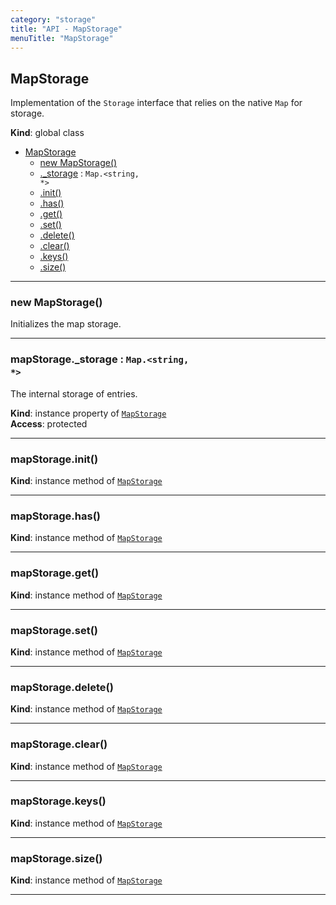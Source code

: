 ```yaml
---
category: "storage"
title: "API - MapStorage"
menuTitle: "MapStorage"
---
```


## MapStorage&nbsp;<a name="MapStorage" href="https://github.com/seznam/ima/blob/v18.0.0-rc.2/packages/core/src/storage/MapStorage.js#L7" target="_blank"><span class="icon"><i class="fas fa-external-link-alt fa-xs"></i></span></a>
Implementation of the <code>Storage</code> interface that relies on the
native <code>Map</code> for storage.

**Kind**: global class  

* [MapStorage](#MapStorage)
    * [new MapStorage()](#new_MapStorage_new)
    * [._storage](#MapStorage+_storage) : <code>Map.&lt;string, \*&gt;</code>
    * [.init()](#MapStorage+init)
    * [.has()](#MapStorage+has)
    * [.get()](#MapStorage+get)
    * [.set()](#MapStorage+set)
    * [.delete()](#MapStorage+delete)
    * [.clear()](#MapStorage+clear)
    * [.keys()](#MapStorage+keys)
    * [.size()](#MapStorage+size)


* * *

### new MapStorage()&nbsp;<a name="new_MapStorage_new"></a>
Initializes the map storage.


* * *

### mapStorage.\_storage : <code>Map.&lt;string, \*&gt;</code>&nbsp;<a name="MapStorage+_storage" href="https://github.com/seznam/ima/blob/v18.0.0-rc.2/packages/core/src/storage/MapStorage.js#L24" target="_blank"><span class="icon"><i class="fas fa-external-link-alt fa-xs"></i></span></a>
The internal storage of entries.

**Kind**: instance property of [<code>MapStorage</code>](#MapStorage)  
**Access**: protected  

* * *

### mapStorage.init()&nbsp;<a name="MapStorage+init" href="https://github.com/seznam/ima/blob/v18.0.0-rc.2/packages/core/src/storage/MapStorage.js#L30" target="_blank"><span class="icon"><i class="fas fa-external-link-alt fa-xs"></i></span></a>
**Kind**: instance method of [<code>MapStorage</code>](#MapStorage)  

* * *

### mapStorage.has()&nbsp;<a name="MapStorage+has" href="https://github.com/seznam/ima/blob/v18.0.0-rc.2/packages/core/src/storage/MapStorage.js#L37" target="_blank"><span class="icon"><i class="fas fa-external-link-alt fa-xs"></i></span></a>
**Kind**: instance method of [<code>MapStorage</code>](#MapStorage)  

* * *

### mapStorage.get()&nbsp;<a name="MapStorage+get" href="https://github.com/seznam/ima/blob/v18.0.0-rc.2/packages/core/src/storage/MapStorage.js#L44" target="_blank"><span class="icon"><i class="fas fa-external-link-alt fa-xs"></i></span></a>
**Kind**: instance method of [<code>MapStorage</code>](#MapStorage)  

* * *

### mapStorage.set()&nbsp;<a name="MapStorage+set" href="https://github.com/seznam/ima/blob/v18.0.0-rc.2/packages/core/src/storage/MapStorage.js#L51" target="_blank"><span class="icon"><i class="fas fa-external-link-alt fa-xs"></i></span></a>
**Kind**: instance method of [<code>MapStorage</code>](#MapStorage)  

* * *

### mapStorage.delete()&nbsp;<a name="MapStorage+delete" href="https://github.com/seznam/ima/blob/v18.0.0-rc.2/packages/core/src/storage/MapStorage.js#L59" target="_blank"><span class="icon"><i class="fas fa-external-link-alt fa-xs"></i></span></a>
**Kind**: instance method of [<code>MapStorage</code>](#MapStorage)  

* * *

### mapStorage.clear()&nbsp;<a name="MapStorage+clear" href="https://github.com/seznam/ima/blob/v18.0.0-rc.2/packages/core/src/storage/MapStorage.js#L67" target="_blank"><span class="icon"><i class="fas fa-external-link-alt fa-xs"></i></span></a>
**Kind**: instance method of [<code>MapStorage</code>](#MapStorage)  

* * *

### mapStorage.keys()&nbsp;<a name="MapStorage+keys" href="https://github.com/seznam/ima/blob/v18.0.0-rc.2/packages/core/src/storage/MapStorage.js#L75" target="_blank"><span class="icon"><i class="fas fa-external-link-alt fa-xs"></i></span></a>
**Kind**: instance method of [<code>MapStorage</code>](#MapStorage)  

* * *

### mapStorage.size()&nbsp;<a name="MapStorage+size" href="https://github.com/seznam/ima/blob/v18.0.0-rc.2/packages/core/src/storage/MapStorage.js#L82" target="_blank"><span class="icon"><i class="fas fa-external-link-alt fa-xs"></i></span></a>
**Kind**: instance method of [<code>MapStorage</code>](#MapStorage)  

* * *

